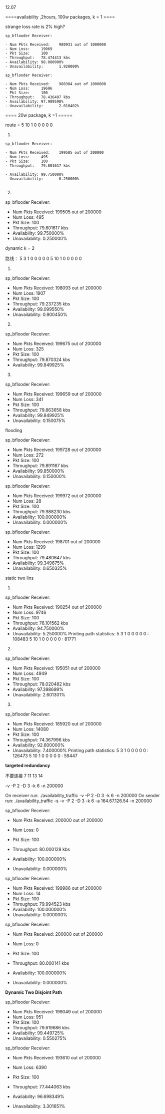 12.07 



====availability ,2hours, 100w packages, k = 1 ====

strange loss rate is 2% high?

```
sp_bflooder Receiver:

- Num Pkts Received:    980931 out of 1000000
- Num Loss:     19069
- Pkt Size:     100
- Throughput:   78.474413 kbs
- Availability: 98.080000%
- Unavailability:       1.920000%
```

```
sp_bflooder Receiver:

- Num Pkts Received:    980304 out of 1000000
- Num Loss:     19696
- Pkt Size:     100
- Throughput:   78.436407 kbs
- Availability: 97.989598%
- Unavailability:       2.010402%

```



==== 20w package, k =1 =====

route = 5 10 1 0 0 0 0 0 

1.

```
sp_bflooder Receiver:

- Num Pkts Received:    199505 out of 200000
- Num Loss:     495
- Pkt Size:     100
- Throughput:   79.801617 kbs

- Availability: 99.750000%
- Unavailability:       0.250000%


```

2.

sp_bflooder Receiver:
- Num Pkts Received:    199505 out of 200000
- Num Loss:     495
- Pkt Size:     100
- Throughput:   79.801617 kbs
- Availability: 99.750000%
- Unavailability:       0.250000%



dynamic k = 2

路线： 5 3 1 0 0 0 0 0      5 10 1 0 0 0 0 0 

1.

sp_bflooder Receiver:
- Num Pkts Received:    198093 out of 200000
- Num Loss:     1907
- Pkt Size:     100
- Throughput:   79.237235 kbs
- Availability: 99.099550%
- Unavailability:       0.900450%



2.

sp_bflooder Receiver:
- Num Pkts Received:    199675 out of 200000
- Num Loss:     325
- Pkt Size:     100
- Throughput:   79.870324 kbs
- Availability: 99.849925%



3.

sp_bflooder Receiver:
- Num Pkts Received:    199659 out of 200000
- Num Loss:     341
- Pkt Size:     100
- Throughput:   79.863658 kbs
- Availability: 99.849925%
- Unavailability:       0.150075%



flooding

sp_bflooder Receiver:
- Num Pkts Received:    199728 out of 200000
- Num Loss:     272
- Pkt Size:     100
- Throughput:   79.891167 kbs
- Availability: 99.850000%
- Unavailability:       0.150000%



sp_bflooder Receiver:
- Num Pkts Received:    199972 out of 200000
- Num Loss:     28
- Pkt Size:     100
- Throughput:   79.988230 kbs
- Availability: 100.000000%
- Unavailability:       0.000000%



sp_bflooder Receiver:
- Num Pkts Received:    198701 out of 200000
- Num Loss:     1299
- Pkt Size:     100
- Throughput:   79.480647 kbs
- Availability: 99.349675%
- Unavailability:       0.650325%





static two lins

1.

sp_bflooder Receiver:
- Num Pkts Received:    190254 out of 200000
- Num Loss:     9746
- Pkt Size:     100
- Throughput:   76.101562 kbs
- Availability: 94.750000%
- Unavailability:       5.250000%
Printing path statistics:
5 3 1 0 0 0 0 0 : 108483
5 10 1 0 0 0 0 0 : 81771

2.

sp_bflooder Receiver:
- Num Pkts Received:    195051 out of 200000
- Num Loss:     4949
- Pkt Size:     100
- Throughput:   78.020482 kbs
- Availability: 97.398699%
- Unavailability:       2.601301%



3.

sp_bflooder Receiver:
- Num Pkts Received:    185920 out of 200000
- Num Loss:     14080
- Pkt Size:     100
- Throughput:   74.367996 kbs
- Availability: 92.600000%
- Unavailability:       7.400000%
Printing path statistics:
5 3 1 0 0 0 0 0 : 126473
5 10 1 0 0 0 0 0 : 59447



**targeted redundancy**

不要连接 7 11 13 14

 -v -P 2 -D 3 -k 6 -n 200000

On receiver run: ./availability_traffic  -v -P 2 -D 3 -k 6 -n 200000
On sender run: ./availability_traffic   -s -v -P 2 -D 3 -k 6 -a 164.67.126.54 -n 200000



sp_bflooder Receiver:

- Num Pkts Received:    200000 out of 200000

- Num Loss:     0

- Pkt Size:     100

- Throughput:   80.000128 kbs

- Availability: 100.000000%

- Unavailability:       0.000000%

  

sp_bflooder Receiver:

- Num Pkts Received:    199986 out of 200000
- Num Loss:     14
- Pkt Size:     100
- Throughput:   79.994523 kbs
- Availability: 100.000000%
- Unavailability:       0.000000%



sp_bflooder Receiver:

- Num Pkts Received:    200000 out of 200000
- Num Loss:     0
- Pkt Size:     100
- Throughput:   80.000141 kbs

- Availability: 100.000000%
- Unavailability:       0.000000%



**Dynamic Two Disjoint Path**

sp_bflooder Receiver:
- Num Pkts Received:    199049 out of 200000
- Num Loss:     951
- Pkt Size:     100
- Throughput:   79.619686 kbs
- Availability: 99.449725%
- Unavailability:       0.550275%



sp_bflooder Receiver:
- Num Pkts Received:    193610 out of 200000
- Num Loss:     6390
- Pkt Size:     100
- Throughput:   77.444063 kbs

- Availability: 96.698349%
- Unavailability:       3.301651%

